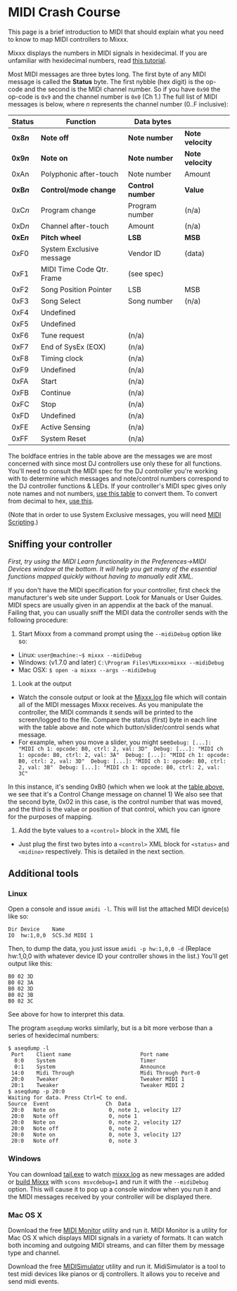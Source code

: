 # MIDI Crash Course

This page is a brief introduction to MIDI that should explain what you
need to know to map MIDI controllers to Mixxx.

Mixxx displays the numbers in MIDI signals in hexidecimal. If you are
unfamiliar with hexidecimal numbers, read [this
tutorial](http://www.codemastershawn.com/library/tutorial/hex.bin.numbers.php).

Most MIDI messages are three bytes long. The first byte of any MIDI
message is called the **Status** byte. The first nybble (hex digit) is
the op-code and the second is the MIDI channel number. So if you have
`0x90` the op-code is `0x9` and the channel number is `0x0` (Ch 1.) The
full list of MIDI messages is below, where *n* represents the channel
number (0..F inclusive):

| Status     | Function                  | Data bytes         |                   |
| ---------- | ------------------------- | ------------------ | ----------------- |
| **0x8*n*** | **Note off**              | **Note number**    | **Note velocity** |
| **0x9*n*** | **Note on**               | **Note number**    | **Note velocity** |
| 0xAn       | Polyphonic after-touch    | Note number        | Amount            |
| **0xB*n*** | **Control/mode change**   | **Control number** | **Value**         |
| 0xC*n*     | Program change            | Program number     | (n/a)             |
| 0xD*n*     | Channel after-touch       | Amount             | (n/a)             |
| **0xE*n*** | **Pitch wheel**           | **LSB**            | **MSB**           |
| 0xF0       | System Exclusive message  | Vendor ID          | (data)            |
| 0xF1       | MIDI Time Code Qtr. Frame | (see spec)         |                   |
| 0xF2       | Song Position Pointer     | LSB                | MSB               |
| 0xF3       | Song Select               | Song number        | (n/a)             |
| 0xF4       | Undefined                 |                    |                   |
| 0xF5       | Undefined                 |                    |                   |
| 0xF6       | Tune request              | (n/a)              |                   |
| 0xF7       | End of SysEx (EOX)        | (n/a)              |                   |
| 0xF8       | Timing clock              | (n/a)              |                   |
| 0xF9       | Undefined                 | (n/a)              |                   |
| 0xFA       | Start                     | (n/a)              |                   |
| 0xFB       | Continue                  | (n/a)              |                   |
| 0xFC       | Stop                      | (n/a)              |                   |
| 0xFD       | Undefined                 | (n/a)              |                   |
| 0xFE       | Active Sensing            | (n/a)              |                   |
| 0xFF       | System Reset              | (n/a)              |                   |

The boldface entries in the table above are the messages we are most
concerned with since most DJ controllers use only these for all
functions. You'll need to consult the MIDI spec for the DJ controller
you're working with to determine which messages and note/control numbers
correspond to the DJ controller functions & LEDs. If your controller's
MIDI spec gives only note names and not numbers, [use this
table](http://www.wavosaur.com/download/midi-note-hex.php) to convert
them. To convert from decimal to hex, [use
this](http://www.mathsisfun.com/binary-decimal-hexadecimal-converter.html).

(Note that in order to use System Exclusive messages, you will need
[MIDI Scripting](MIDI%20Scripting).)

## Sniffing your controller

*First, try using the MIDI Learn functionality in the Preferences-\>MIDI
Devices window at the bottom. It will help you get many of the essential
functions mapped quickly without having to manually edit XML.*

If you don't have the MIDI specification for your controller, first
check the manufacturer's web site under Support. Look for Manuals or
User Guides. MIDI specs are usually given in an appendix at the back of
the manual. Failing that, you can usually sniff the MIDI data the
controller sends with the following procedure:

1.  Start Mixxx from a command prompt using the `--midiDebug` option
    like so: 

<!-- end list -->

  - Linux: `user@machine:~$ mixxx --midiDebug`
  - Windows: (v1.7.0 and later) `C:\Program Files\Mixxx>mixxx
    --midiDebug`
  - Mac OSX: `$ open -a mixxx --args --midiDebug`

<!-- end list -->

1.  Look at the output

<!-- end list -->

  - Watch the console output or look at the
    [Mixxx.log](troubleshooting#where_is_the_mixxxlog_file) file which
    will contain all of the MIDI messages Mixxx receives. As you
    manipulate the controller, the MIDI commands it sends will be
    printed to the screen/logged to the file. Compare the status (first)
    byte in each line with the table above and note which
    button/slider/control sends what message.
  - For example, when you move a slider, you might see`Debug: [...]:
    "MIDI ch 1: opcode: B0, ctrl: 2, val: 3D" 
    Debug: [...]: "MIDI ch 1: opcode: B0, ctrl: 2, val: 3A" 
    Debug: [...]: "MIDI ch 1: opcode: B0, ctrl: 2, val: 3D" 
    Debug: [...]: "MIDI ch 1: opcode: B0, ctrl: 2, val: 3B" 
    Debug: [...]: "MIDI ch 1: opcode: B0, ctrl: 2, val: 3C" 
    `

In this instance, it's sending 0xB0 (which when we look at the [table
above](#midi-crash-course), we see that it's a Control Change message on
channel 1) We also see that the second byte, 0x02 in this case, is the
control number that was moved, and the third is the value or position of
that control, which you can ignore for the purposes of mapping.

1.  Add the byte values to a `<control>` block in the XML file

<!-- end list -->

  - Just plug the first two bytes into a `<control>` XML block for
    `<status>` and `<midino>` respectively. This is detailed in the next
    section.

## Additional tools

### Linux

Open a console and issue `amidi -l`. This will list the attached MIDI
device(s) like so:

    Dir Device    Name
    IO  hw:1,0,0  SCS.3d MIDI 1

Then, to dump the data, you just issue `amidi -p hw:1,0,0 -d` (Replace
hw:1,0,0 with whatever device ID your controller shows in the list.)
You'll get output like this:

    B0 02 3D
    B0 02 3A
    B0 02 3D
    B0 02 3B
    B0 02 3C

See above for how to interpret this data.

The program `aseqdump` works similarly, but is a bit more verbose than a
series of hexidecimal numbers:

    $ aseqdump -l
     Port    Client name                      Port name
      0:0    System                           Timer
      0:1    System                           Announce
     14:0    Midi Through                     Midi Through Port-0
     20:0    Tweaker                          Tweaker MIDI 1
     20:1    Tweaker                          Tweaker MIDI 2
    $ aseqdump -p 20:0
    Waiting for data. Press Ctrl+C to end.
    Source  Event                  Ch  Data
     20:0   Note on                 0, note 1, velocity 127
     20:0   Note off                0, note 1
     20:0   Note on                 0, note 2, velocity 127
     20:0   Note off                0, note 2
     20:0   Note on                 0, note 3, velocity 127
     20:0   Note off                0, note 3

### Windows

You can download [tail.exe](http://tailforwin32.sourceforge.net/) to
watch [mixxx.log](troubleshooting#where%20is%20the%20mixxxlog%20file) as
new messages are added or [build Mixxx](Compiling%20on%20Windows) with
`scons msvcdebug=1` and run it with the `--midiDebug` option. This will
cause it to pop up a console window when you run it and the MIDI
messages received by your controller will be displayed there.

### Mac OS X

Download the free [MIDI Monitor](http://www.snoize.com/MIDIMonitor/)
utility and run it. MIDI Monitor is a utility for Mac OS X which
displays MIDI signals in a variety of formats. It can watch both
incoming and outgoing MIDI streams, and can filter them by message type
and channel.

Download the free
[MIDISimulator](http://www.macupdate.com/info.php/id/35645/midisimulator/)
utility and run it. MidiSimulator is a tool to test midi devices like
pianos or dj controllers. It allows you to receive and send midi events.

